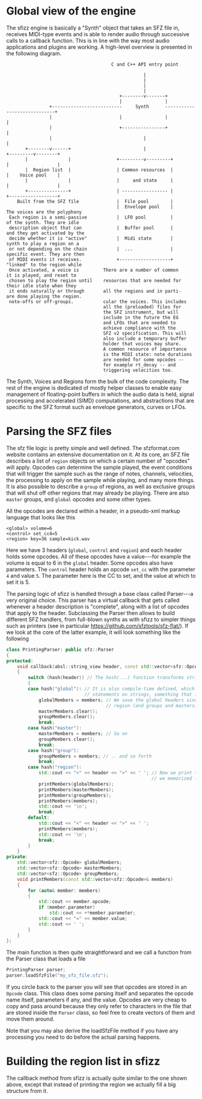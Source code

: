 # Global view of the engine

The sfizz engine is basically a "Synth" object that takes an SFZ file in, receives MIDI-type events
and is able to render audio through successive calls to a callback function. This is in line with
the way most audio applications and plugins are working. A high-level overview is presented in the
following diagram.

```
                                       C and C++ API entry point

                                                   |
                                                   |
                                                   |
                                                   |
                                          +--------v-------+
                                          |                |
                +--------------------------     Synth      -----------------------------+
                |                         |                |                            |
                |                         +----------------+                            |
                |                                  |                                    |
       +--------v------+                           |                          +---------v--------+
       |               |                 +---------v---------+                |                  |
       |  Region list  |                 | Common resources  |                |    Voice pool    |
       |               |                 |     and state     |                |                  |
       +---------------+                 | ----------------- |                +------------------+
    Built from the SFZ file              |  File pool        |
                                         |  Envelope pool    |            The voices are the polyphony
 Each region is a semi-passive           |  LFO pool         |            of the synth. They are idle
 description object that can             |  Buffer pool      |            and they get activated by the
 decide whether it is "active"           |  Midi state       |            synth to play a region on a
 or not depending on the chain           |  ...              |            specific event. They are then
 of MIDI events it receives.             +-------------------+            "linked" to the region while
 Once activated, a voice is         There are a number of common          it is played, and reset to
 chosen to play the region until    resources that are needed for         their idle state when they
 it ends naturally or through       all the regions and in parti-         are done playing the region.
 note-offs or off-groups.           cular the voices. This includes
                                    all the (preloaded) files for
                                    the SFZ instrument, but will
                                    include in the future the EG
                                    and LFOs that are needed to
                                    achieve compliance with the
                                    SFZ v2 specification. This will
                                    also include a temporary buffer
                                    holder that voices may share.
                                    A common resource of importance
                                    is the MIDI state: note durations
                                    are needed for some opcodes --
                                    for example rt_decay -- and
                                    triggering velocities too.
```

The Synth, Voices and Regions form the bulk of the code complexity. The rest of the engine is dedicated of
mostly helper classes to enable easy management of floating-point buffers in which the audio data is held,
signal processing and accelerated (SIMD) computations, and abstractions that are specific to the SFZ format
such as envelope generators, curves or LFOs.

# Parsing the SFZ files

The sfz file logic is pretty simple and well defined. The sfzformat.com website contains an extensive documentation
on it. At its core, an SFZ file describes a list of `region` objects on which a certain number of "opcodes" will
apply. Opcodes can determine the sample played, the event conditions that will trigger the sample such as the range
of notes, channels, velocities, the processing to apply on the sample while playing, and many more things. It is
also possible to describe a `group` of regions, as well as exclusive groups that will shut off other regions that may
already be playing. There are also `master` groups, and `global` opcodes and some other types.

All the opcodes are declared within a header, in a pseudo-xml markup language that looks like this
```sfz
<global> volume=6
<control> set_cc4=5
<region> key=36 sample=kick.wav
```
Here we have 3 headers (`global`, `control` and `region`) and each header holds some opcodes. All of these opcodes
have a value---for example the volume is equal to 6 in the `global` header. Some opcodes also have parameters.
The `control` header holds an opcode `set_cc` with the parameter `4` and value `5`. The parameter here is the CC to set,
and the value at which to set it is 5.

The parsing logic of sfizz is handled through a base class called Parser---a very original choice. This parser has
a virtual callback that gets called whenever a header description is "complete", along with a list of opcodes that
apply to the header. Subclassing the Parser then allows to build different SFZ handlers, from full-blown synths as
with sfizz to simpler things such as printers (see in particular https://github.com/sfztools/sfz-flat/). If we look
at the core of the latter example, it will look something like the following

```cpp
class PrintingParser: public sfz::Parser
{
protected:
    void callback(absl::string_view header, const std::vector<sfz::Opcode>& members) final
    {
        switch (hash(header)) // The hash(...) function transforms strings to large integers
        {
        case hash("global"): // It is also compile-time defined, which allows to do switch-case
                             // statements on strings, something that is usually not possible
            globalMembers = members; // We save the global headers since they apply to the next
                                     // region (and groups and masters)
            masterMembers.clear();
            groupMembers.clear();
            break;
        case hash("master"):
            masterMembers = members; // So on
            groupMembers.clear();
            break;
        case hash("group"):
            groupMembers = members; // .. and so forth
            break;
        case hash("region"):
            std::cout << "<" << header << ">" << ' '; // Now we print the region along with all the opcodes
                                                      // we memorized from earlier headers.
            printMembers(globalMembers);
            printMembers(masterMembers);
            printMembers(groupMembers);
            printMembers(members);
            std::cout << '\n';
            break;
        default:
            std::cout << "<" << header << ">" << ' ';
            printMembers(members);
            std::cout << '\n';
            break;
        }
    }
private:
    std::vector<sfz::Opcode> globalMembers;
    std::vector<sfz::Opcode> masterMembers;
    std::vector<sfz::Opcode> groupMembers;
    void printMembers(const std::vector<sfz::Opcode>& members)
    {
        for (auto& member: members)
        {
            std::cout << member.opcode;
            if (member.parameter)
                std::cout << +*member.parameter;
            std::cout << "=" << member.value;
            std::cout << ' ';
        }
    }
};
```

The main function is then quite straightforward and we call a function from the Parser class that loads a file
```cpp
PrintingParser parser;
parser.loadSfzFile("my_sfz_file.sfz");
```
If you circle back to the parser you will see that opcodes are stored in an `Opcode` class. This class does some parsing
itself and separates the opcode name itself, parameters if any, and the value. Opcodes are very cheap to copy and pass
around because they only refer to characters in the file that are stored inside the `Parser` class, so feel free to
create vectors of them and move them around.

Note that you may also derive the loadSfzFile method if you have any processing you need to do before the actual parsing happens.

# Building the region list in sfizz

The callback method from sfizz is actually quite similar to the one shown above, except that instead of printing the region
we actually fill a big structure from it.
